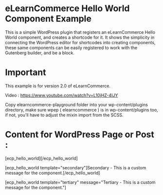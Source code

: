 # eLearnCommerce Hello World Component Example

This is a simple WordPress plugin that registers an eLearnCommerce Hello World component, and creates a shortcode for it.
It shows the simplicity in connecting the WordPress editor for shortcodes into creating components, these same components can be easily registered to work with the Gutenberg builder, and be a block.

# Important 

This example is for version 2.0 of eLearnCommerce.

Video : https://www.youtube.com/watch?v=L10jHZ-4IJY 

Copy elearncommerce-playground folder into your wp-content/plugins directory, make sure wpep ( elearncommerce ) is in wp-content/plugins too, if not, you'll have to adjust the mixin import from the SCSS.

# Content for WordPress Page or Post : 

[ecp_hello_world][/ecp_hello_world]

[ecp_hello_world template="secondary"]Secondary - This is a custom message for the component.[/ecp_hello_world]

[ecp_hello_world template="tertiary" message="Tertiary - This is a custom message for the component."]
